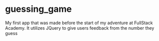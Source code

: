 # guessing_game

My first app that was made before the start of my adventure at FullStack Academy. It utilizes JQuery to give users feedback from the number they guess
